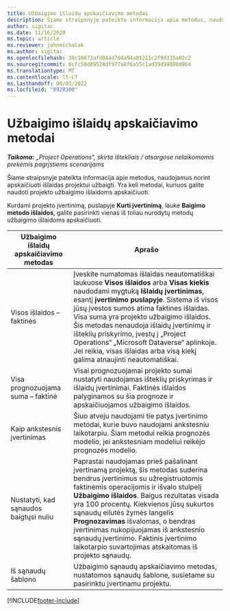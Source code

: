 ```yaml
---
title: Užbaigimo išlaidų apskaičiavimo metodai
description: Šiame straipsnyje pateikta informacija apie metodus, naudojamus norint apskaičiuoti išlaidas projektui užbaigti.
author: sigitac
ms.date: 11/16/2020
ms.topic: article
ms.reviewer: johnmichalak
ms.author: sigitac
ms.openlocfilehash: 39c10673afd04ad7d4a94a01211c2f9d335a02c2
ms.sourcegitcommit: 6cfc50d89528df977a8f6a55c1ad39d99800d9b4
ms.translationtype: MT
ms.contentlocale: lt-LT
ms.lasthandoff: 06/03/2022
ms.locfileid: "8920300"
---
```

# <a name="cost-to-complete-methods"></a>Užbaigimo išlaidų apskaičiavimo metodai

_**Taikoma:** „Project Operations“, skirta ištekliais / atsargose nelaikomomis prekėmis pagrįstiems scenarijams_

Šiame straipsnyje pateikta informacija apie metodus, naudojamus norint apskaičiuoti išlaidas projektui užbaigti. Yra keli metodai, kuriuos galite naudoti projekto užbaigimo išlaidoms apskaičiuoti. 

Kurdami projekto įvertinimą, puslapyje **Kurti įvertinimą**, lauke **Baigimo metodo išlaidos**, galite pasirinkti vienas iš toliau nurodytų metodų užbaigimo išlaidoms apskaičiuoti.

| Užbaigimo išlaidų apskaičiavimo metodas    | Aprašo                                                                                                                                                                                                                                                                                                                                                                                                                                                                                        |
|------------------------------|----------------------------------------------------------------------------------------------------------------------------------------------------------------------------------------------------------------------------------------------------------------------------------------------------------------------------------------------------------------------------------------------------------------------------------------------------------------------------------------------------|
| Visos išlaidos – faktinės            | Įveskite numatomas išlaidas neautomatiškai laukuose **Visos išlaidos** arba **Visas kiekis** naudodami mygtuką **Išlaidų įvertinimas**, esantį **įvertinimo puslapyje**. Sistema iš visos jūsų įvestos sumos atima faktines išlaidas. Visa suma yra projekto užbaigimo išlaidos. Šis metodas nenaudoja išlaidų įvertinimų ir išteklių priskyrimo, įvestų į „Project Operations“ „Microsoft Dataverse“ aplinkoje. Jei reikia, visas išlaidas arba visą kiekį galima atnaujinti neautomatiškai.  |
| Visa prognozuojama suma – faktinė        | Visai prognozuojamai projekto sumai nustatyti naudojamas išteklių priskyrimas ir išlaidų įvertinimai. Faktinės išlaidos palyginamos su šia prognoze ir apskaičiuojamos užbaigimo išlaidos.                                                                                                                                                                                                                                                                          |
| Kaip ankstesnis įvertinimas         | Šiuo atveju naudojami tie patys įvertinimo metodai, kurie buvo naudojami ankstesniu laikotarpiu. Šiam metodui reikia prognozės modelio, jei ankstesniam modeliui reikėjo prognozės modelio.                                                                                                                                                                                                                                                                                                                           |
| Nustatyti, kad sąnaudos baigtųsi nuliu | Paprastai naudojamas prieš pašalinant įvertinamą projektą, šis metodas suderina bendrus įvertinimus su užregistruotomis faktinėmis operacijomis ir išvalo stulpelį **Užbaigimo išlaidos**. Baigus rezultatas visada yra 100 procentų. Kiekvienos jūsų sukurtos sąnaudų eilutės žymės langelis **Prognozavimas** išvalomas, o bendras įvertinimas nukopijuojamas iš ankstesnio sąnaudų įvertinimo. Faktinis įvertinimo laikotarpio suvartojimas atskaitomas iš projekto sąnaudų.              |
| Iš sąnaudų šablono           | Užbaigimo sąnaudų apskaičiavimo metodas, nustatomos sąnaudų šablone, susietame su pasirinktu įvertinamu projektu.                                                                                                                                                                                                                                                                                                                                                                          |


[!INCLUDE[footer-include](../includes/footer-banner.md)]